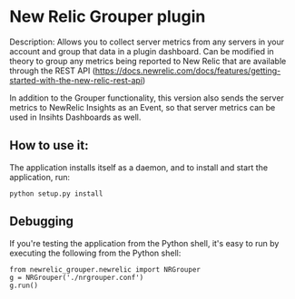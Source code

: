 # New Relic Grouper plugin #

Description: Allows you to collect server metrics from any servers in your account and group that data in a plugin dashboard. Can be modified in theory to group any metrics being reported to New Relic that are available through the REST API (https://docs.newrelic.com/docs/features/getting-started-with-the-new-relic-rest-api)

In addition to the Grouper functionality, this version also sends the server metrics to NewRelic Insights as an Event, so that server metrics can be used in Insihts Dashboards as well.

## How to use it: ##

The application installs itself as a daemon, and to install and start the application, run:

    python setup.py install


## Debugging ##

If you're testing the application from the Python shell, it's easy to run by executing the following
from the Python shell: 

```
from newrelic_grouper.newrelic import NRGrouper
g = NRGrouper('./nrgrouper.conf')
g.run()
```
